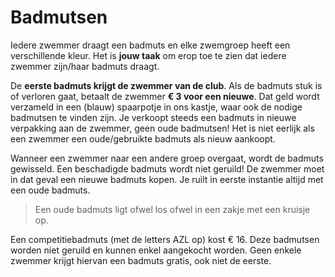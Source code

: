 # Badmutsen

Iedere zwemmer draagt een badmuts en elke zwemgroep heeft een verschillende kleur. Het is **jouw taak** om erop toe te zien dat iedere zwemmer zijn/haar badmuts draagt.

De **eerste badmuts krijgt de zwemmer van de club**. Als de badmuts stuk is of verloren gaat, betaalt de zwemmer **€ 3 voor een nieuwe**. Dat geld wordt verzameld in een (blauw) spaarpotje in ons kastje, waar ook de nodige badmutsen te vinden zijn. Je verkoopt steeds een badmuts in nieuwe verpakking aan de zwemmer, geen oude badmutsen! Het is niet eerlijk als een zwemmer een oude/gebruikte badmuts als nieuw aankoopt.

Wanneer een zwemmer naar een andere groep overgaat, wordt de badmuts gewisseld. Een beschadigde badmuts wordt niet geruild! De zwemmer moet in dat geval een nieuwe badmuts kopen. Je ruilt in eerste instantie altijd met een oude badmuts.

> Een oude badmuts ligt ofwel los ofwel in een zakje met een kruisje op.

Een competitiebadmuts (met de letters AZL op) kost € 16. Deze badmutsen worden niet geruild en kunnen enkel aangekocht worden. Geen enkele zwemmer krijgt hiervan een badmuts gratis, ook niet de eerste.
